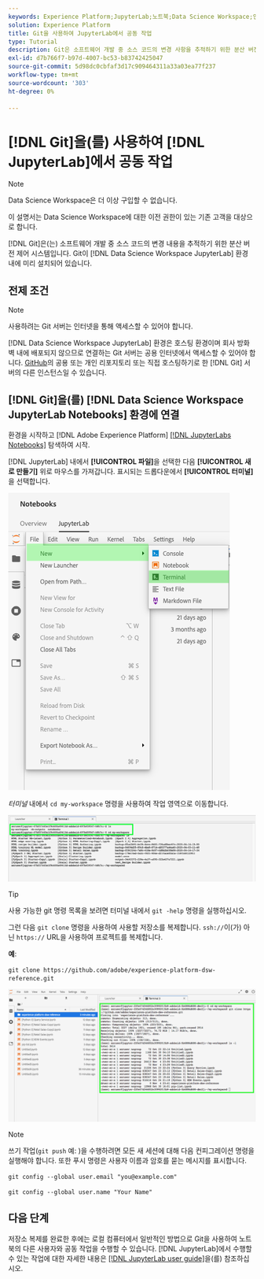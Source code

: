 ```yaml
---
keywords: Experience Platform;JupyterLab;노트북;Data Science Workspace;인기 항목;Git;Github
solution: Experience Platform
title: Git을 사용하여 JupyterLab에서 공동 작업
type: Tutorial
description: Git은 소프트웨어 개발 중 소스 코드의 변경 사항을 추적하기 위한 분산 버전 제어 시스템입니다. Git은 데이터 과학 Workspace JupyterLab 환경 내에 사전 설치됩니다.
exl-id: d7b766f7-b97d-4007-bc53-b83742425047
source-git-commit: 5d98dc0cbfaf3d17c909464311a33a03ea77f237
workflow-type: tm+mt
source-wordcount: '303'
ht-degree: 0%

---
```


# [!DNL Git]을(를) 사용하여 [!DNL JupyterLab]에서 공동 작업

>[!NOTE]
>
>Data Science Workspace은 더 이상 구입할 수 없습니다.
>
>이 설명서는 Data Science Workspace에 대한 이전 권한이 있는 기존 고객을 대상으로 합니다.

[!DNL Git]은(는) 소프트웨어 개발 중 소스 코드의 변경 내용을 추적하기 위한 분산 버전 제어 시스템입니다. Git이 [!DNL Data Science Workspace JupyterLab] 환경 내에 미리 설치되어 있습니다.

## 전제 조건

>[!NOTE]
>
> 사용하려는 Git 서버는 인터넷을 통해 액세스할 수 있어야 합니다.

[!DNL Data Science Workspace JupyterLab] 환경은 호스팅 환경이며 회사 방화벽 내에 배포되지 않으므로 연결하는 Git 서버는 공용 인터넷에서 액세스할 수 있어야 합니다. [GitHub](https://github.com/)의 공용 또는 개인 리포지토리 또는 직접 호스팅하기로 한 [!DNL Git] 서버의 다른 인스턴스일 수 있습니다.

## [!DNL Git]을(를) [!DNL Data Science Workspace JupyterLab Notebooks] 환경에 연결

환경을 시작하고 [!DNL Adobe Experience Platform] [[!DNL JupyterLabs Notebooks]](https://platform.adobe.com/notebooks/jupyterLab) 탐색하여 시작.

[!DNL JupyterLab] 내에서 **[!UICONTROL 파일]**&#x200B;을 선택한 다음 **[!UICONTROL 새로 만들기]** 위로 마우스를 가져갑니다. 표시되는 드롭다운에서 **[!UICONTROL 터미널]**&#x200B;을 선택합니다.

![JupyterLab 탐색](../images/jupyterlab/tutorials/open-terminal.png)

*터미널* 내에서 `cd my-workspace` 명령을 사용하여 작업 영역으로 이동합니다.

![cd 작업 영역](../images/jupyterlab/tutorials/find-workspace.png)

>[!TIP]
>
> 사용 가능한 git 명령 목록을 보려면 터미널 내에서 `git -help` 명령을 실행하십시오.

그런 다음 `git clone` 명령을 사용하여 사용할 저장소를 복제합니다. `ssh://`이(가) 아닌 `https://` URL을 사용하여 프로젝트를 복제합니다.

**예**:

`git clone https://github.com/adobe/experience-platform-dsw-reference.git`

![복제](../images/jupyterlab/tutorials/git-collaboration.png)

>[!NOTE]
>
> 쓰기 작업(`git push` 예: )을 수행하려면 모든 새 세션에 대해 다음 컨피그레이션 명령을 실행해야 합니다. 또한 푸시 명령은 사용자 이름과 암호를 묻는 메시지를 표시합니다.
>
>`git config --global user.email "you@example.com"`
>
>`git config --global user.name "Your Name"`

## 다음 단계

저장소 복제를 완료한 후에는 로컬 컴퓨터에서 일반적인 방법으로 Git을 사용하여 노트북의 다른 사용자와 공동 작업을 수행할 수 있습니다. [!DNL JupyterLab]에서 수행할 수 있는 작업에 대한 자세한 내용은 [[!DNL JupyterLab user guide]](./overview.md)을(를) 참조하십시오.
